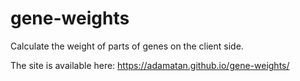 # gene-weights
Calculate the weight of parts of genes on the client side.

The site is available here: https://adamatan.github.io/gene-weights/

